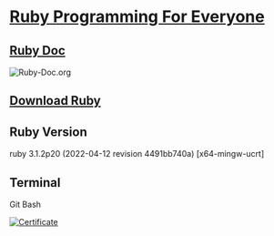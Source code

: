 # [Ruby Programming For Everyone](https://www.udemy.com/course/ruby-programming-for-everyone/)

## [Ruby Doc](http://ruby-doc.com/)
![Ruby-Doc.org](http://ruby-doc.com/images/logo-rubydoc.gif)
## [Download Ruby](https://rubyinstaller.org/downloads/)

## Ruby Version
ruby 3.1.2p20 (2022-04-12 revision 4491bb740a) [x64-mingw-ucrt]
## Terminal
Git Bash

[![Certificate](https://udemy-certificate.s3.amazonaws.com/image/UC-59814b96-7b96-489f-a1ee-5de536440548.jpg)](https://www.udemy.com/certificate/UC-59814b96-7b96-489f-a1ee-5de536440548/)